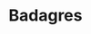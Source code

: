 ---
title: "Badagres"
url: /tiana/badagres-carretera-de-badalona-a-mollet-del-valles/
shop: comercio
---
